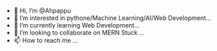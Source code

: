 - 👋 Hi, I’m @Ahpappu
- 👀 I’m interested in pythone/Machine Learning/AI/Web Development...
- 🌱 I’m currently learning Web Development...
- 💞️ I’m looking to collaborate on MERN Stuck ...
- 📫 How to reach me ...

<!---
Ahpappu/Ahpappu is a ✨ special ✨ repository because its `README.md` (this file) appears on your GitHub profile.
You can click the Preview link to take a look at your changes.
--->
